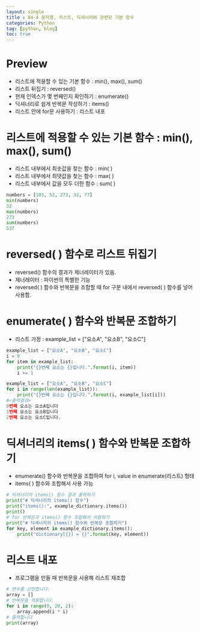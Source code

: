```yaml
---
layout: single
title : 04-4 문자열, 리스트, 딕셔너리와 관련된 기본 함수
categories: Python
tag: [python, blog]
toc: true
---
```


# Preview
- 리스트에 적용할 수 있는 기본 함수 : min(), max(), sum()
- 리스트 뒤집기 : reversed()
- 현재 인덱스가 몇 번째인지 확인하기 : enumerate()
- 딕셔너리로 쉽게 반복문 작성하기 : items()
- 리스트 안에 for문 사용하기 : 리스트 내포

# 리스트에 적용할 수 있는 기본 함수 : min(), max(), sum()
- 리스트 내부에서 최솟값을 찾는 함수 : min( )
- 리스트 내부에서 최댓값을 찾는 함수 : max( )
- 리스트 내부에서 값을 모두 더한 함수 : sum( )

```python
numbers = [103, 52, 273, 32, 77]
min(numbers) 
32
max(numbers)
273
sum(numbers)
537
```

# reversed( ) 함수로 리스트 뒤집기
- reversed() 함수의 결과가 제너레이터가 있음.
- 제너레이터 : 파이썬의 특별한 기능
- reversed( ) 함수와 반복문을 조합할 때 for 구문 내에서 reversed( ) 함수를 넣어 사용함.


# enumerate( ) 함수와 반복문 조합하기
- 리스트 가정 : example_list = ["요소A", "요소B", "요소C"]

```python
example_list = ["요소A", "요소B", "요소C"]
i = 0
for item in example_list:
	print("{}번째 요소는 {}입니다.".format(i, item))
	i += 1
```

```python
example_list = ["요소A", "요소B", "요소C"]
for i in range(len(example_list)):
	print("{}번째 요소는 {}입니다.".format(i, example_list[i]))
#<출력결과>
0번째 요소는 요소A입니다
1번째 요소는 요소B입니다
2번째 요소는 요소C입니다. 
```

# 딕셔너리의 items( ) 함수와 반복문 조합하기
- enumerate() 함수와 반복문을 조합하여 for i, value in enumerate(리스트) 형태 
- items( ) 함수와 조합해서 사용 가능

```python
# 딕셔너리의 items() 함수 결과 출력하기
print("# 딕셔너리의 items() 함수")
print("items():", example_dictionary.items())
print()
# for 반복문과 items() 함수 조합해서 사용하기
print("# 딕셔너리의 items() 함수와 반복문 조합하기")
for key, element in example_dictionary.items():
	print("dictionary[{}] = {}".format(key, element))
```

# 리스트 내포
- 프로그램을 만들 때 반복문을 사용해 리스트 재조합

```python
# 변수를 선언합니다.
array = []
# 반복문을 적용합니다.
for i in range(0, 20, 2):
	array.append(i * i)
# 출력합니다
print(array)
```
